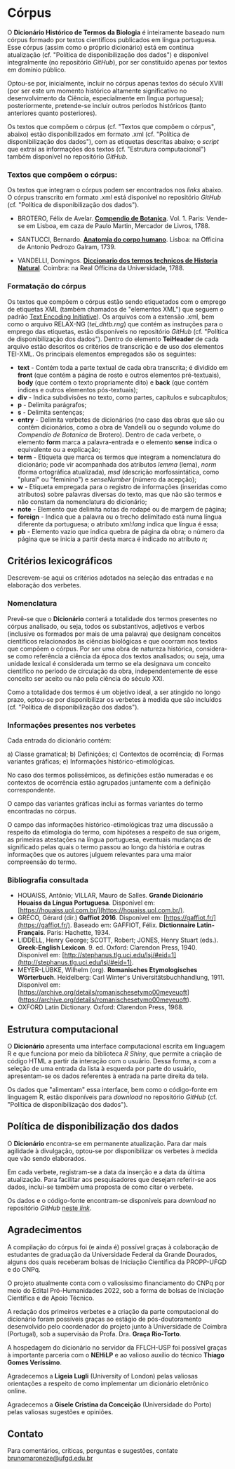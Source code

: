 # Córpus
O **Dicionário Histórico de Termos da Biologia** é inteiramente baseado num córpus formado por textos científicos publicados em língua portuguesa. Esse córpus (assim como o próprio dicionário) está em contínua atualização (cf. "Política de disponibilização dos dados") e disponível integralmente (no repositório *GitHub*), por ser constituído apenas por textos em domínio público.

Optou-se por, inicialmente, incluir no córpus apenas textos do século XVIII (por ser este um momento histórico altamente significativo no desenvolvimento da Ciência, especialmente em língua portuguesa); posteriormente, pretende-se incluir outros períodos históricos (tanto anteriores quanto posteriores).

Os textos que compõem o córpus (cf. "Textos que compõem o córpus", abaixo) estão disponibilizados em formato .xml (cf. "Política de disponibilização dos dados"), com as etiquetas descritas abaixo; o *script* que extrai as informações dos textos (cf. "Estrutura computacional") também disponível no repositório *GitHub*.

### Textos que compõem o córpus:
Os textos que integram o córpus podem ser encontrados nos *links* abaixo. O córpus transcrito em formato .xml está disponível no repositório *GitHub* (cf. "Política de disponibilização dos dados").

- BROTERO, Félix de Avelar. [**Compendio de Botanica**](https://digitalis-dsp.uc.pt/botanica/UCFCTBt-B-78-1-15_2/UCFCTBt-B-78-1-15_2_item1/index.html). Vol. 1. Paris: Vende-se em Lisboa, em caza de Paulo Martin, Mercador de Livros, 1788.

- SANTUCCI, Bernardo. [**Anatomia do corpo humano**](https://books.google.com.br/books/about/Anatomia_do_corpo_humano.html?id=D83JL7ybBeUC&redir_esc=y). Lisboa: na Officina de Antonio Pedrozo Galram, 1739.

- VANDELLI, Domingos. [**Diccionario dos termos technicos de Historia Natural**](https://purl.pt/13958). Coimbra: na Real Officina da Universidade, 1788.

### Formatação do córpus
Os textos que compõem o córpus estão sendo etiquetados com o emprego de etiquetas XML (também chamados de "elementos XML") que seguem o padrão [Text Encoding Initiative](https://tei-c.org/)). Os arquivos com a extensão .xml, bem como o arquivo RELAX-NG (*tei_dhtb.rng*) que contém as instruções para o emprego das etiquetas, estão disponíveis no repositório *GitHub* (cf. "Política de disponibilização dos dados").
Dentro do elemento **TeiHeader** de cada arquivo estão descritos os critérios de transcrição e de uso dos elementos TEI-XML. Os principais elementos empregados são os seguintes:
- **text** - Contém toda a parte textual de cada obra transcrita; é dividido em **front** (que contém a página de rosto e outros elementos pré-textuais), **body** (que contém o texto propriamente dito) e **back** (que contém índices e outros elementos pós-textuais);
- **div** - Indica subdivisões no texto, como partes, capítulos e subcapítulos;
- **p** - Delimita parágrafos;
- **s** - Delimita sentenças;
- **entry** - Delimita verbetes de dicionários (no caso das obras que são ou contêm dicionários, como a obra de Vandelli ou o segundo volume do *Compendio de Botanica* de Brotero). Dentro de cada verbete, o elemento **form** marca a palavra-entrada e o elemento **sense** indica o equivalente ou a explicação;
- **term** - Etiqueta que marca os termos que integram a nomenclatura do dicionário; pode vir acompanhada dos atributos *lemma* (lema), *norm* (forma ortográfica atualizada), *msd* (descrição morfossintática, como "plural" ou "feminino") e *senseNumber* (número da acepção);
- **w** - Etiqueta empregada para o registro de informações (inseridas como atributos) sobre palavras diversas do texto, mas que não são termos e não constam da nomenclatura do dicionário;
- **note** - Elemento que delimita notas de rodapé ou de margem de página;
- **foreign** - Indica que a palavra ou o trecho delimitado está numa língua diferente da portuguesa; o atributo *xml:lang* indica que língua é essa;
- **pb** - Elemento vazio que indica quebra de página da obra; o número da página que se inicia a partir desta marca é indicado no atributo *n*;



## Critérios lexicográficos
Descrevem-se aqui os critérios adotados na seleção das entradas e na elaboração dos verbetes.

### Nomenclatura
Prevê-se que o **Dicionário** conterá a totalidade dos termos presentes no córpus analisado, ou seja, todos os substantivos, adjetivos e verbos (inclusive os formados por mais de uma palavra) que designam conceitos científicos relacionados às ciências biológicas e que ocorram nos textos que compõem o córpus. Por ser uma obra de natureza histórica, considera-se como referência a ciência da época dos textos analisados; ou seja, uma unidade lexical é considerada um termo se ela designava um conceito científico no período de circulação da obra, independentemente de esse conceito ser aceito ou não pela ciência do século XXI.

Como a totalidade dos termos é um objetivo ideal, a ser atingido no longo prazo, optou-se por disponibilizar os verbetes à medida que são incluídos (cf. "Política de disponibilização dos dados").

### Informações presentes nos verbetes
Cada entrada do dicionário contém:

a) Classe gramatical;
b) Definições;
c) Contextos de ocorrência;
d) Formas variantes gráficas;
e) Informações histórico-etimológicas.

No caso dos termos polissêmicos, as definições estão numeradas e os contextos de ocorrência estão agrupados juntamente com a definição correspondente.

O campo das variantes gráficas inclui as formas variantes do termo encontradas no córpus.

O campo das informações histórico-etimológicas traz uma discussão a respeito da etimologia do termo, com hipóteses a respeito de sua origem, as primeiras atestações na língua portuguesa, eventuais mudanças de significado pelas quais o termo passou ao longo da história e outras informações que os autores julguem relevantes para uma maior compreensão do termo.

### Bibliografia consultada

- HOUAISS, Antônio; VILLAR, Mauro de Salles. **Grande Dicionário Houaiss da Língua Portuguesa**. Disponível em: [https://houaiss.uol.com.br/](https://houaiss.uol.com.br/).
- GRÉCO, Gérard (dir.) **Gaffiot 2016**. Disponível em: [https://gaffiot.fr/](https://gaffiot.fr/). Baseado em: GAFFIOT, Félix. **Dictionnaire Latin-Français**. Paris: Hachette, 1934.
- LIDDELL, Henry George; SCOTT, Robert; JONES, Henry Stuart (eds.). **Greek-English Lexicon**. 9. ed. Oxford: Clarendon Press, 1940. Disponível em: [http://stephanus.tlg.uci.edu/lsj/#eid=1](http://stephanus.tlg.uci.edu/lsj/#eid=1).
- MEYER-LÜBKE, Wilhelm (org). **Romanisches Etymologisches Wörterbuch**. Heidelberg: Carl Winter's Universitätsbuchhandlung, 1911. Disponível em: [https://archive.org/details/romanischesetymo00meyeuoft] (https://archive.org/details/romanischesetymo00meyeuoft).
- OXFORD Latin Dictionary. Oxford: Clarendon Press, 1968.


## Estrutura computacional
O **Dicionário** apresenta uma interface computacional escrita em linguagem R e que funciona por meio da biblioteca *R Shiny*, que permite a criação de código HTML a partir da interação com o usuário. Dessa forma, a com a seleção de uma entrada da lista à esquerda por parte do usuário, apresentam-se os dados referentes à entrada na parte direita da tela.

Os dados que "alimentam" essa interface, bem como o código-fonte em linguagem R, estão disponíveis para *download* no repositório *GitHub* (cf. "Política de disponibilização dos dados").

## Política de disponibilização dos dados
O **Dicionário** encontra-se em permanente atualização. Para dar mais agilidade à divulgação, optou-se por disponibilizar os verbetes à medida que vão sendo elaborados.

Em cada verbete, registram-se a data da inserção e a data da última atualização. Para facilitar aos pesquisadores que desejam referir-se aos dados, inclui-se também uma proposta de como citar o verbete.

Os dados e o código-fonte encontram-se disponíveis para *download* no repositório *GitHub* [neste *link*](https://github.com/brunomaroneze/dicbio).


## Agradecimentos
A compilação do córpus foi (e ainda é) possível graças à colaboração de estudantes de graduação da Universidade Federal da Grande Dourados, alguns dos quais receberam bolsas de Iniciação Científica da PROPP-UFGD e do CNPq.

O projeto atualmente conta com o valiosíssimo financiamento do CNPq por meio do Edital Pró-Humanidades 2022, sob a forma de bolsas de Iniciação Científica e de Apoio Técnico.

A redação dos primeiros verbetes e a criação da parte computacional do dicionário foram possíveis graças ao estágio de pós-doutoramento desenvolvido pelo coordenador do projeto junto à Universidade de Coimbra (Portugal), sob a supervisão da Profa. Dra. **Graça Rio-Torto**.

A hospedagem do dicionário no servidor da FFLCH-USP foi possível graças à importante parceria com o **NEHiLP** e ao valioso auxílio do técnico **Thiago Gomes Veríssimo**.

Agradecemos a **Ligeia Lugli** (University of London) pelas valiosas orientações a respeito de como implementar um dicionário eletrônico online.

Agradecemos a **Gisele Cristina da Conceição** (Universidade do Porto) pelas valiosas sugestões e opiniões.


## Contato
Para comentários, críticas, perguntas e sugestões, contate [brunomaroneze@ufgd.edu.br](brunomaroneze@ufgd.edu.br)
